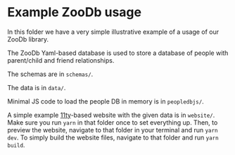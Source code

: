 # Example ZooDb usage

In this folder we have a very simple illustrative example of a usage of our
ZooDb library.

The ZooDb Yaml-based database is used to store a database of people with
parent/child and friend relationships.

The schemas are in `schemas/`.

The data is in `data/`.

Minimal JS code to load the people DB in memory is in `peopledbjs/`.

A simple example [11ty](https://11ty.dev/)-based website with the given data is
in `website/`.  Make sure you run `yarn` in that folder once to set everything
up.  Then, to preview the website, navigate to that folder in your terminal and
run `yarn dev`.  To simply build the website files, navigate to that folder and
run `yarn build`.
